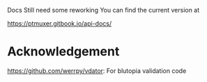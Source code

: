 Docs Still need some reworking
You can find the current version at

https://ptmuxer.gitbook.io/api-docs/

# Acknowledgement
https://github.com/werrpy/vdator: For blutopia validation code
